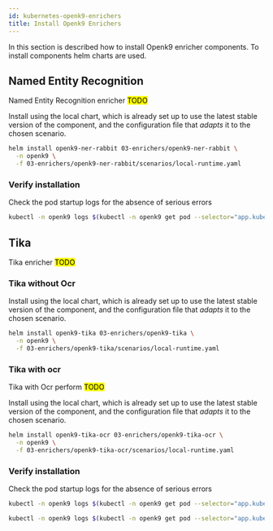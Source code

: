 ```yaml
---
id: kubernetes-openk9-enrichers
title: Install Openk9 Enrichers
---
```


In this section is described how to install Openk9 enricher components. To install components helm charts are used.

## Named Entity Recognition

Named Entity Recognition enricher <mark>TODO</mark>

Install using the local chart, which is already set up to use the latest stable version of the component,
and the configuration file that *adapts* it to the chosen scenario.

```bash
helm install openk9-ner-rabbit 03-enrichers/openk9-ner-rabbit \
  -n openk9 \
  -f 03-enrichers/openk9-ner-rabbit/scenarios/local-runtime.yaml
```

### Verify installation

Check the pod startup logs for the absence of serious errors

```bash
kubectl -n openk9 logs $(kubectl -n openk9 get pod --selector="app.kubernetes.io/name=openk9-ner-rabbit" -o name)
```

## Tika

Tika enricher <mark>TODO</mark>

### Tika without Ocr

Install using the local chart, which is already set up to use the latest stable version of the component,
and the configuration file that *adapts* it to the chosen scenario.

```bash
helm install openk9-tika 03-enrichers/openk9-tika \
  -n openk9 \
  -f 03-enrichers/openk9-tika/scenarios/local-runtime.yaml
```

### Tika with ocr

Tika with Ocr perform <mark>TODO</mark>

Install using the local chart, which is already set up to use the latest stable version of the component,
and the configuration file that *adapts* it to the chosen scenario.

```bash
helm install openk9-tika-ocr 03-enrichers/openk9-tika-ocr \
  -n openk9 \
  -f 03-enrichers/openk9-tika-ocr/scenarios/local-runtime.yaml
```

### Verify installation

Check the pod startup logs for the absence of serious errors

```bash
kubectl -n openk9 logs $(kubectl -n openk9 get pod --selector="app.kubernetes.io/name=openk9-tika" -o name)
```

```bash
kubectl -n openk9 logs $(kubectl -n openk9 get pod --selector="app.kubernetes.io/name=openk9-tika-ocr" -o name)
```

